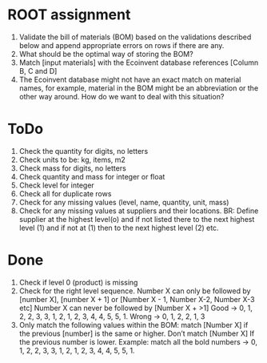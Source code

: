 # ROOT assignment

1. Validate the bill of materials (BOM) based on the validations described below and append appropriate errors on rows if there are any.
2. What should be the optimal way of storing the BOM? 
3. Match [input materials] with the Ecoinvent database references [Column B, C and D]
4. The Ecoinvent database might not have an exact match on material names, for example, material in the BOM might be an abbreviation or the other way around. How do we want to deal with this situation?

# ToDo
1. Check the quantity for digits, no letters
2. Check units to be: kg, items, m2
3. Check mass for digits, no letters
4. Check quantity and mass for integer or float
5. Check level for integer
6. Check all for duplicate rows
7. Check for any missing values (level, name, quantity, unit, mass)
8. Check for any missing values at suppliers and their locations. BR: Define supplier at the highest level(o) and if not listed there to the next highest level (1) and if not at (1) then to the next highest level (2) etc.

# Done
1. Check if level 0 (product) is missing
2. Check for the right level sequence. Number X can only be followed by [number X], [number X + 1] or [Number X - 1, Number X-2, Number X-3 etc] Number X can never be followed by [Number X + >1]  Good → 0, 1, 2, 2, 3, 3, 1, 2, 1, 2, 3, 4, 4, 5, 5, 1. Wrong → 0, 1, 2, 2, 1, 3
3. Only match the following values within the BOM: match [Number X] if the previous [number] is the same or higher. Don’t match [Number X] If the previous number is lower. Example: match all the bold numbers → 0, 1, 2, 2, 3, 3, 1, 2, 1, 2, 3, 4, 4, 5, 5, 1.
